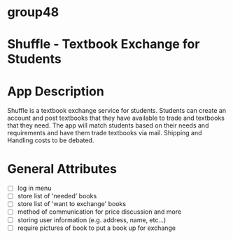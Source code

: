 # group48
# Shuffle - Textbook Exchange for Students

# App Description
Shuffle is a textbook exchange service for students. Students can create an account and post textbooks that they have available to trade and textbooks that they need. The app will match students based on their needs and requirements and have them trade textbooks via mail. Shipping and Handling costs to be debated.
# General Attributes
  - [ ] log in menu
  - [ ] store list of 'needed' books
  - [ ] store list of 'want to exchange' books
  - [ ] method of communication for price discussion and more 
  - [ ] storing user information (e.g. address, name, etc...)
  - [ ] require pictures of book to put a book up for exchange
